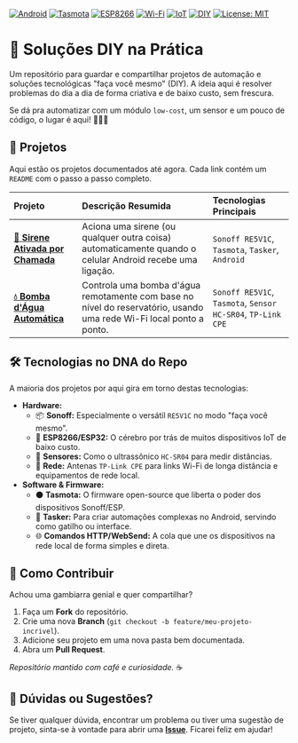 
[![Android](https://img.shields.io/badge/Android-3DDC84?logo=android&logoColor=white)](https://www.android.com/) [![Tasmota](https://img.shields.io/badge/Tasmota-00A6A6?logo=tasmota&logoColor=white)](https://tasmota.github.io/docs/) [![ESP8266](https://img.shields.io/badge/ESP8266-E73525?logo=espressif&logoColor=white)](https://www.espressif.com/en/products/socs/esp8266) [![Wi-Fi](https://img.shields.io/badge/Wi--Fi-0078D4?logo=wifi&logoColor=white)](https://www.wi-fi.org/) [![IoT](https://img.shields.io/badge/IoT-20948B?logo=homeassistantcommunitystore&logoColor=white)](https://en.wikipedia.org/wiki/Internet_of_things) [![DIY](https://img.shields.io/badge/DIY-Faça_Você_Mesmo-orange)](https://en.wikipedia.org/wiki/Do_it_yourself) [![License: MIT](https://img.shields.io/badge/license-MIT-blue)](./LICENSE)

# 🚀 Soluções DIY na Prática

Um repositório para guardar e compartilhar projetos de automação e soluções tecnológicas "faça você mesmo" (DIY). A ideia aqui é resolver problemas do dia a dia de forma criativa e de baixo custo, sem frescura. 

Se dá pra automatizar com um módulo `low-cost`, um sensor e um pouco de código, o lugar é aqui! 👨‍💻🔧

## 📂 Projetos

Aqui estão os projetos documentados até agora. Cada link contém um `README` com o passo a passo completo.

| Projeto                                                         | Descrição Resumida                                                                                             | Tecnologias Principais                                           |
| :-------------------------------------------------------------- | :------------------------------------------------------------------------------------------------------------- | :--------------------------------------------------------------- |
| **[🚨 Sirene Ativada por Chamada](./sirene_por_chamada.md)** | Aciona uma sirene (ou qualquer outra coisa) automaticamente quando o celular Android recebe uma ligação.         | `Sonoff RE5V1C`, `Tasmota`, `Tasker`, `Android`                    |
| **[💧 Bomba d'Água Automática](./bomba_dagua_automatica.md)** | Controla uma bomba d'água remotamente com base no nível do reservatório, usando uma rede Wi-Fi local ponto a ponto. | `Sonoff RE5V1C`, `Tasmota`, `Sensor HC-SR04`, `TP-Link CPE` |

## 🛠️ Tecnologias no DNA do Repo

A maioria dos projetos por aqui gira em torno destas tecnologias:

-   **Hardware:**
    -   📦 **Sonoff:** Especialmente o versátil `RE5V1C` no modo "faça você mesmo".
    -   🧠 **ESP8266/ESP32:** O cérebro por trás de muitos dispositivos IoT de baixo custo.
    -   📡 **Sensores:** Como o ultrassônico `HC-SR04` para medir distâncias.
    -   📶 **Rede:** Antenas `TP-Link CPE` para links Wi-Fi de longa distância e equipamentos de rede local.
-   **Software & Firmware:**
    -   ⚫ **Tasmota:** O firmware open-source que liberta o poder dos dispositivos Sonoff/ESP.
    -   🤖 **Tasker:** Para criar automações complexas no Android, servindo como gatilho ou interface.
    -   🌐 **Comandos HTTP/WebSend:** A cola que une os dispositivos na rede local de forma simples e direta.

## 🤝 Como Contribuir

Achou uma gambiarra genial e quer compartilhar?

1.  Faça um **Fork** do repositório.
2.  Crie uma nova **Branch** (`git checkout -b feature/meu-projeto-incrivel`).
3.  Adicione seu projeto em uma nova pasta bem documentada.
4.  Abra um **Pull Request**.

*Repositório mantido com café e curiosidade.* ☕

## 💬 Dúvidas ou Sugestões?

Se tiver qualquer dúvida, encontrar um problema ou tiver uma sugestão de projeto, sinta-se à vontade para abrir uma **[Issue](https://github.com/CaTeIM/DIY/issues)**. Ficarei feliz em ajudar!